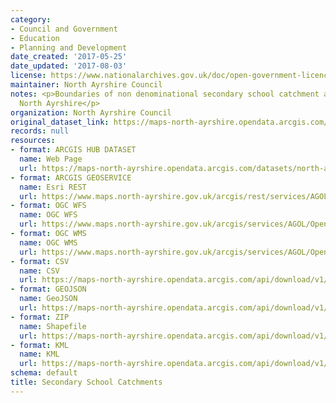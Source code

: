 ```yaml
---
category:
- Council and Government
- Education
- Planning and Development
date_created: '2017-05-25'
date_updated: '2017-08-03'
license: https://www.nationalarchives.gov.uk/doc/open-government-licence/version/3/
maintainer: North Ayrshire Council
notes: <p>Boundaries of non denominational secondary school catchment areas within
  North Ayrshire</p>
organization: North Ayrshire Council
original_dataset_link: https://maps-north-ayrshire.opendata.arcgis.com/datasets/north-ayrshire::secondary-school-catchments
records: null
resources:
- format: ARCGIS HUB DATASET
  name: Web Page
  url: https://maps-north-ayrshire.opendata.arcgis.com/datasets/north-ayrshire::secondary-school-catchments
- format: ARCGIS GEOSERVICE
  name: Esri REST
  url: https://www.maps.north-ayrshire.gov.uk/arcgis/rest/services/AGOL/Open_Data_Portal/MapServer/2
- format: OGC WFS
  name: OGC WFS
  url: https://www.maps.north-ayrshire.gov.uk/arcgis/services/AGOL/Open_Data_Portal/MapServer/WFSServer?request=GetCapabilities&service=WFS
- format: OGC WMS
  name: OGC WMS
  url: https://www.maps.north-ayrshire.gov.uk/arcgis/services/AGOL/Open_Data_Portal/MapServer/WMSServer?request=GetCapabilities&service=WMS
- format: CSV
  name: CSV
  url: https://maps-north-ayrshire.opendata.arcgis.com/api/download/v1/items/45d07ee8d8a24d6dbae9337aa03feba5/csv?layers=2
- format: GEOJSON
  name: GeoJSON
  url: https://maps-north-ayrshire.opendata.arcgis.com/api/download/v1/items/45d07ee8d8a24d6dbae9337aa03feba5/geojson?layers=2
- format: ZIP
  name: Shapefile
  url: https://maps-north-ayrshire.opendata.arcgis.com/api/download/v1/items/45d07ee8d8a24d6dbae9337aa03feba5/shapefile?layers=2
- format: KML
  name: KML
  url: https://maps-north-ayrshire.opendata.arcgis.com/api/download/v1/items/45d07ee8d8a24d6dbae9337aa03feba5/kml?layers=2
schema: default
title: Secondary School Catchments
---
```

